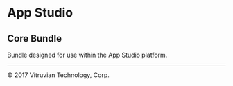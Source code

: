 # App Studio

## Core Bundle

Bundle designed for use within the App Studio platform.

---

© 2017 Vitruvian Technology, Corp.
